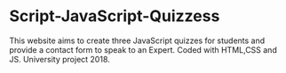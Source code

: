 # Script-JavaScript-Quizzess
This website aims to create three JavaScript quizzes for students and provide a contact form to speak to an Expert. Coded with HTML,CSS and JS. University project 2018.
